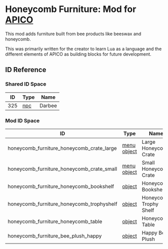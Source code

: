 # Honeycomb Furniture: Mod for [APICO](https://wiki.apico.buzz/wiki/Modding)

This mod adds furniture built from bee products like beeswax and honeycomb.

This was primarily written for the creator to learn Lua as a language and the different elements of APICO as building blocks for future development.

## ID Reference

### Shared ID Space

| ID | Type | Name |
| --- | --- | --- |
| 325 | [npc](https://wiki.apico.buzz/wiki/Modding_API#api_define_npc()) | Darbee |

### Mod ID Space
| ID | Type | Name |
| --- | --- | --- |
| honeycomb_furniture_honeycomb_crate_large | [menu object](https://wiki.apico.buzz/wiki/Modding_API#api_define_menu_object()) | Large Honeycomb Crate |
| honeycomb_furniture_honeycomb_crate_small | [menu object](https://wiki.apico.buzz/wiki/Modding_API#api_define_menu_object()) | Small Honeycomb Crate |
| honeycomb_furniture_honeycomb_bookshelf | [object](https://wiki.apico.buzz/wiki/Modding_API#api_define_object()) | Honeycomb Bookshelf |
| honeycomb_furniture_honeycomb_trophyshelf | [object](https://wiki.apico.buzz/wiki/Modding_API#api_define_object()) | Honeycomb Trophy Shelf |
| honeycomb_furniture_honeycomb_table | [object](https://wiki.apico.buzz/wiki/Modding_API#api_define_object()) | Honeycomb Table | 
| honeycomb_furniture_bee_plush_happy | [object](https://wiki.apico.buzz/wiki/Modding_API#api_define_object()) | Happy Bee Plush |
